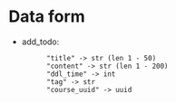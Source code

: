 # Data form

- add_todo:

  ```
  		"title" -> str (len 1 - 50)
  		"content" -> str (len 1 - 200)
  		"ddl_time" -> int
  		"tag" -> str
  		"course_uuid" -> uuid
  ```